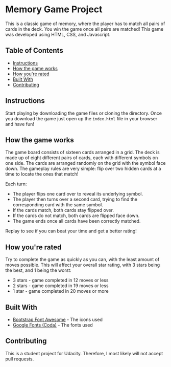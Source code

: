 # Memory Game Project

This is a classic game of memory, where the player has to match all pairs of cards in the deck. You win the game once all pairs are matched!
This game was developed using HTML, CSS, and Javascript.

## Table of Contents

* [Instructions](#instructions)
* [How the game works](#how-the-game-works)
* [How you're rated](#how-youre-rated)
* [Built With](#built-with)
* [Contributing](#contributing)

## Instructions

Start playing by downloading the game files or cloning the directory. Once you download the game just open up the `index.html` file in your browser and have fun!

## How the game works

The game board consists of sixteen cards arranged in a grid. The deck is made up of eight different pairs of cards, each with different symbols on one side. The cards are arranged randomly on the grid with the symbol face down. The gameplay rules are very simple: flip over two hidden cards at a time to locate the ones that match!

Each turn:

* The player flips one card over to reveal its underlying symbol.
* The player then turns over a second card, trying to find the corresponding card with the same symbol.
* If the cards match, both cards stay flipped over.
* If the cards do not match, both cards are flipped face down.
* The game ends once all cards have been correctly matched.

Replay to see if you can beat your time and get a better rating!

## How you're rated

Try to complete the game as quickly as you can, with the least amount of moves possible. This will affect your overall star rating, with 3 stars being the best, and 1 being the worst:

* 3 stars - game completed in 12 moves or less
* 2 stars - game completed in 19 moves or less
* 1 star - game completed in 20 moves or more

## Built With
* [Bootstrap Font Awesome](https://fontawesome.com/) - The icons used
* [Google Fonts (Coda)](https://fonts.google.com/specimen/Coda) - The fonts used

## Contributing

This is a student project for Udacity. Therefore, I most likely will not accept pull requests.
